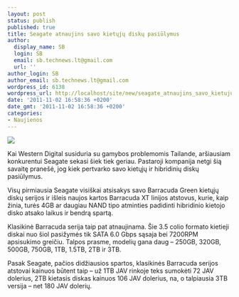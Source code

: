 ```yaml
---
layout: post
status: publish
published: true
title: Seagate atnaujins savo kietųjų diskų pasiūlymus
author:
  display_name: SB
  login: SB
  email: sb.technews.lt@gmail.com
  url: ''
author_login: SB
author_email: sb.technews.lt@gmail.com
wordpress_id: 6138
wordpress_url: http://localhost/site/new/seagate_atnaujins_savo_kietuju_disku_pasiulymus/
date: '2011-11-02 16:58:36 +0200'
date_gmt: '2011-11-02 16:58:36 +0200'
categories:
- Naujienos
---
```

<div class="imgright"><img src="http://technews.lt/upload/Seagate_notebook_drive_01.jpg"  /></div>
<p>Kai Western Digital susiduria su gamybos problemomis Tailande, aršiausiam konkurentui Seagate sekasi šiek tiek geriau. Pastaroji kompanija netgi šią savaitę pranešė, jog kiek pertvarko savo kietųjų ir hibridinių diskų pasiūlymus.</p>
<p>Visų pirmiausia Seagate visiškai atsisakys savo Barracuda Green kietųjų diskų serijos ir išleis naujos kartos Barracuda XT linijos atstovus, kurie, kaip žinia, turės 4GB ar daugiau NAND tipo atminties padidinti hibridinio kietojo disko atsako laikus ir bendrą spartą.</p>
<p>Klasikinė Barracuda serija taip pat atnaujinama. Šie 3.5 colio formato kietieji diskai nuo šiol pasižymės tik SATA 6.0 Gbps sąsaja bei 7200RPM apsisukimo greičiu. Talpos prasme, modelių gana daug – 250GB, 320GB, 500GB, 750GB, 1TB, 1.5TB, 2TB ir 3TB.</p>
<p>Pasak Seagate, pačios didžiausios spartos, klasikinės Barracuda serijos atstovai kainuos būtent taip – už 1TB JAV rinkoje teks sumokėti 72 JAV dolerius, 2TB kietasis diskas kainuos 106 JAV dolerius, na, o talpiausia 3TB versija – net 180 JAV dolerių.<br /></p>
